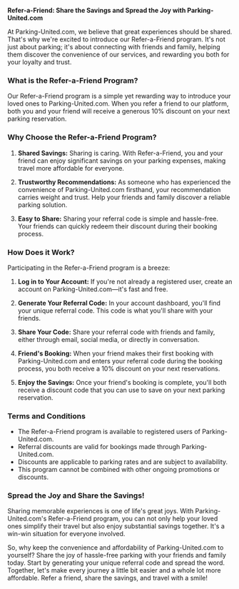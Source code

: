 **Refer-a-Friend: Share the Savings and Spread the Joy with Parking-United.com**

At Parking-United.com, we believe that great experiences should be shared. That's why we're excited to introduce our Refer-a-Friend program. It's not just about parking; it's about connecting with friends and family, helping them discover the convenience of our services, and rewarding you both for your loyalty and trust.

### **What is the Refer-a-Friend Program?**

Our Refer-a-Friend program is a simple yet rewarding way to introduce your loved ones to Parking-United.com. When you refer a friend to our platform, both you and your friend will receive a generous 10% discount on your next parking reservation.

### **Why Choose the Refer-a-Friend Program?**

1. **Shared Savings:** Sharing is caring. With Refer-a-Friend, you and your friend can enjoy significant savings on your parking expenses, making travel more affordable for everyone.

2. **Trustworthy Recommendations:** As someone who has experienced the convenience of Parking-United.com firsthand, your recommendation carries weight and trust. Help your friends and family discover a reliable parking solution.

3. **Easy to Share:** Sharing your referral code is simple and hassle-free. Your friends can quickly redeem their discount during their booking process.

### **How Does it Work?**

Participating in the Refer-a-Friend program is a breeze:

1. **Log in to Your Account:** If you're not already a registered user, create an account on Parking-United.com—it's fast and free.

2. **Generate Your Referral Code:** In your account dashboard, you'll find your unique referral code. This code is what you'll share with your friends.

3. **Share Your Code:** Share your referral code with friends and family, either through email, social media, or directly in conversation.

4. **Friend's Booking:** When your friend makes their first booking with Parking-United.com and enters your referral code during the booking process, you both receive a 10% discount on your next reservations.

5. **Enjoy the Savings:** Once your friend's booking is complete, you'll both receive a discount code that you can use to save on your next parking reservation.

### **Terms and Conditions**

- The Refer-a-Friend program is available to registered users of Parking-United.com.
- Referral discounts are valid for bookings made through Parking-United.com.
- Discounts are applicable to parking rates and are subject to availability.
- This program cannot be combined with other ongoing promotions or discounts.

### **Spread the Joy and Share the Savings!**

Sharing memorable experiences is one of life's great joys. With Parking-United.com's Refer-a-Friend program, you can not only help your loved ones simplify their travel but also enjoy substantial savings together. It's a win-win situation for everyone involved.

So, why keep the convenience and affordability of Parking-United.com to yourself? Share the joy of hassle-free parking with your friends and family today. Start by generating your unique referral code and spread the word. Together, let's make every journey a little bit easier and a whole lot more affordable. Refer a friend, share the savings, and travel with a smile!
